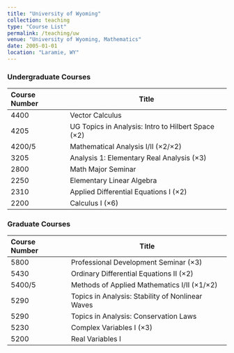 ```yaml
---
title: "University of Wyoming"
collection: teaching
type: "Course List"
permalink: /teaching/uw
venue: "University of Wyoming, Mathematics"
date: 2005-01-01
location: "Laramie, WY"
---
```



### Undergraduate Courses

| Course Number | Title |
| :--------- | --------- |
| 4400 | Vector Calculus |
| 4205 | UG Topics in Analysis: Intro to Hilbert Space (×2) |
| 4200/5 |  Mathematical Analysis I/II (×2/×2) |
| 3205  | Analysis 1: Elementary Real Analysis (×3) |
| 2800 |  Math Major Seminar |
| 2250 | Elementary Linear Algebra |
| 2310 | Applied Differential Equations I (×2) |
| 2200  | Calculus I (×6) |


### Graduate Courses

| Course Number | Title |
| :--------- | --------- |
| 5800 | Professional Development Seminar (×3) |
| 5430 |  Ordinary Differential Equations II (×2) |
| 5400/5 | Methods of Applied Mathematics I/II (×1/×2) |
| 5290 | Topics in Analysis: Stability of Nonlinear Waves | 
| 5290 |  Topics in Analysis: Conservation Laws |
| 5230 |  Complex Variables I (×3) |
| 5200 |  Real Variables I | 